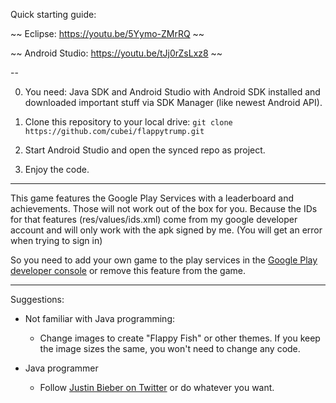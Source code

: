 Quick starting guide:

~~ Eclipse: https://youtu.be/5Yymo-ZMrRQ ~~

~~ Android Studio: https://youtu.be/tJj0rZsLxz8 ~~

--

0. You need: Java SDK and Android Studio with Android SDK installed
and downloaded important stuff via SDK Manager (like newest Android API).

1. Clone this repository to your local drive: `git clone https://github.com/cubei/flappytrump.git`

2. Start Android Studio and open the synced repo as project.

3. Enjoy the code.

---

This game features the Google Play Services with a leaderboard and achievements.
Those will not work out of the box for you.
Because the IDs for that features (res/values/ids.xml) come from my google developer account
and will only work with the apk signed by me. (You will get an error when trying to sign in)

So you need to add your own game to the play services in the [Google Play developer
console](https://play.google.com/apps/publish/) or remove this feature from the game.

---

Suggestions:

* Not familiar with Java programming:
  * Change images to create "Flappy Fish" or other themes. If you keep the image sizes the same, you won't need to change any code.

* Java programmer
  * Follow [Justin Bieber on Twitter](https://twitter.com/justinbieber) or do whatever you want.
